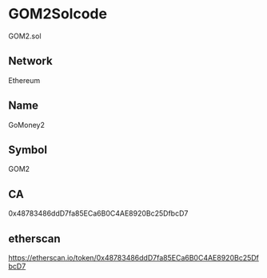 # GOM2Solcode
GOM2.sol

## Network
Ethereum

## Name
GoMoney2

## Symbol
GOM2

## CA
0x48783486ddD7fa85ECa6B0C4AE8920Bc25DfbcD7

## etherscan
https://etherscan.io/token/0x48783486ddD7fa85ECa6B0C4AE8920Bc25DfbcD7
